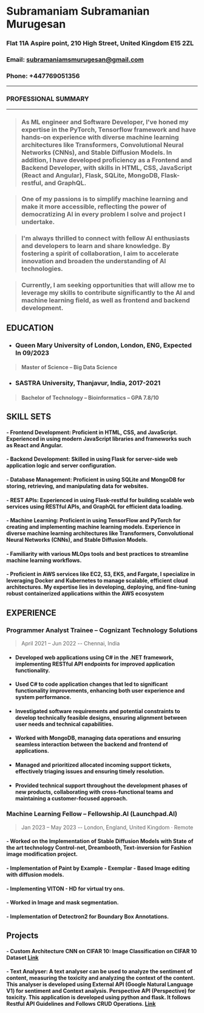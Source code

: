 
# Subramaniam Subramanian Murugesan

###  Flat 11A Aspire point, 210 High Street, United Kingdom E15 2ZL

###  Email: subramaniamsmurugesan@gmail.com

### Phone: +447769051356


  
  -------------------------
### PROFESSIONAL SUMMARY
---------------------
  

> ###  As ML engineer and Software Developer, I've honed my expertise in the PyTorch, Tensorflow framework and have hands-on experience with diverse machine learning architectures like Transformers, Convolutional Neural Networks (CNNs), and Stable Diffusion Models. In addition, I have developed proficiency as a Frontend and Backend Developer, with skills in HTML, CSS, JavaScript (React and Angular), Flask, SQLite, MongoDB, Flask-restful, and GraphQL.

  

> ### One of my passions is to simplify machine learning and make it more accessible, reflecting the power of democratizing AI in every problem I solve and project I undertake.

  

> ### I'm always thrilled to connect with fellow AI enthusiasts and developers to learn and share knowledge. By fostering a spirit of collaboration, I aim to accelerate innovation and broaden the understanding of AI technologies.

  

> ### Currently, I am seeking opportunities that will allow me to leverage my skills to contribute significantly to the AI and machine learning field, as well as frontend and backend development.

  
  

## EDUCATION

* ### Queen Mary University of London, London, ENG, Expected In 09/2023
> #### Master of Science – Big Data Science 

  

* ### SASTRA University, Thanjavur, India, 2017-2021

> #### Bachelor of Technology – Bioinformatics – GPA 7.8/10

  
  

## SKILL SETS

#### -  **Frontend Development**: Proficient in HTML, CSS, and JavaScript. Experienced in using modern JavaScript libraries and frameworks such as React and Angular.

#### -  **Backend Development**: Skilled in using Flask for server-side web application logic and server configuration.

#### -  **Database Management**: Proficient in using SQLite and MongoDB for storing, retrieving, and manipulating data for websites.

#### -  **REST APIs**: Experienced in using Flask-restful for building scalable web services using RESTful APIs, and GraphQL for efficient data loading.

#### -  **Machine Learning**: Proficient in using TensorFlow and PyTorch for creating and implementing machine learning models. Experience in diverse machine learning architectures like Transformers, Convolutional Neural Networks (CNNs), and Stable Diffusion Models.

#### - Familiarity with various MLOps tools and best practices to streamline machine learning workflows.

#### - Proficient in AWS services like EC2, S3, EKS, and Fargate, I specialize in leveraging Docker and Kubernetes to manage scalable, efficient cloud architectures. My expertise lies in developing, deploying, and fine-tuning robust containerized applications within the AWS ecosystem


  

## EXPERIENCE

###  Programmer Analyst Trainee – Cognizant Technology Solutions

> April 2021 – Jun 2022  -- Chennai, India

- #### Developed web applications using C# in the .NET framework, implementing RESTful API endpoints for improved application functionality.

- #### Used C# to code application changes that led to significant functionality improvements, enhancing both user experience and system performance.

- #### Investigated software requirements and potential constraints to develop technically feasible designs, ensuring alignment between user needs and technical capabilities.

- #### Worked with MongoDB, managing data operations and ensuring seamless interaction between the backend and frontend of applications.

- #### Managed and prioritized allocated incoming support tickets, effectively triaging issues and ensuring timely resolution.

- #### Provided technical support throughout the development phases of new products, collaborating with cross-functional teams and maintaining a customer-focused approach.


### Machine Learning Fellow – Fellowship.AI (Launchpad.AI)

> Jan 2023 – May 2023 -- London, England, United Kingdom · Remote

####  - Worked on the Implementation of Stable Diffusion Models with State of the art technology Control-net, Dreambooth, Text-inversion for Fashion image modification project.

####  - Implementation of Paint by Example - Exemplar - Based Image editing with diffusion models.

#### - Implementing VITON - HD for virtual try ons.

#### - Worked in Image and mask segmentation.

#### - Implementation of Detectron2 for Boundary Box Annotations.

  

## Projects

#### - Custom Architecture CNN on CIFAR 10: Image Classification on CIFAR 10 Dataset [Link](https://subramaniam-dot.github.io/CIFAR10-Classification/)

#### - Text Analyser: A text analyser can be used to analyze the sentiment of content, measuring the toxicity and analyzing the context of the content. This analyser is developed using External API (Google Natural Language V1) for sentiment and Context analysis. Perspective API (Perspective) for toxicity. This application is developed using python and flask. It follows Restful API Guidelines and Follows CRUD Operations. [Link](https://subramaniam-dot.github.io/text_analyser/)
